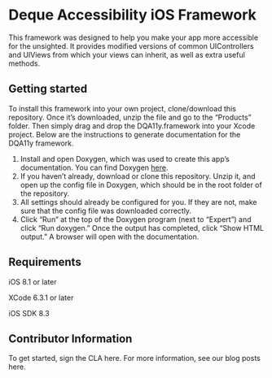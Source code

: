 <h1>Deque Accessibility iOS Framework</h1>
This framework was designed to help you make your app more accessible for the unsighted.  It provides modified versions of common UIControllers and UIViews from which your views can inherit, as well as extra useful methods.

<h2>Getting started</h2>

To install this framework into your own project, clone/download this repository.  Once it’s downloaded, unzip the file and go to the “Products” folder. Then simply drag and drop the DQA11y.framework into your Xcode project.  Below are the instructions to generate documentation for the DQA11y framework.

1. Install and open Doxygen, which was used to create this app’s documentation. You can find Doxygen [here](https://github.com/doxygen/doxygen).
2. If you haven’t already, download or clone this repository.  Unzip it, and open up the config file in Doxygen, which should be in the root folder of the repository.
3. All settings should already be configured for you. If they are not, make sure that the config file was downloaded correctly.
4. Click “Run” at the top of the Doxygen program (next to “Expert”) and click “Run doxygen.”  Once the output has completed, click “Show HTML output.” A browser will open with the documentation.

<h2>Requirements</h2>
iOS 8.1 or later

XCode 6.3.1 or later

iOS SDK 8.3

<h2>Contributor Information</h2>

To get started, sign the CLA here. For more information, see our blog posts here.